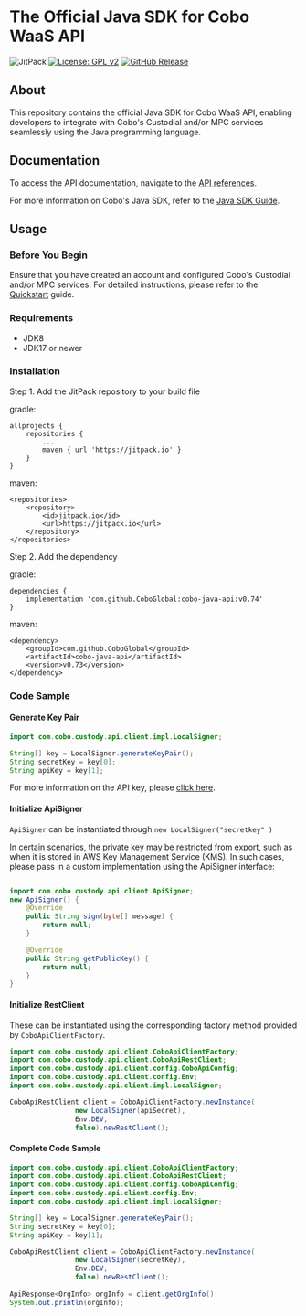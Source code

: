 # The Official Java SDK for Cobo WaaS API

![JitPack](https://jitpack.io/v/CoboGlobal/cobo-java-api.svg)
[![License: GPL v2](https://img.shields.io/badge/License-GPL_v2-blue.svg)](https://www.gnu.org/licenses/old-licenses/gpl-2.0.en.html)
[![GitHub Release](https://img.shields.io/github/release/CoboGlobal/cobo-java-api.svg?style=flat)]()

## About
This repository contains the official Java SDK for Cobo WaaS API, enabling developers to integrate with Cobo's Custodial and/or MPC services seamlessly using the Java programming language.

## Documentation
To access the API documentation, navigate to the [API references](https://www.cobo.com/developers/api-references/overview/).

For more information on Cobo's Java SDK, refer to the [Java SDK Guide](https://www.cobo.com/developers/sdks-and-tools/sdks/waas/java).

## Usage

### Before You Begin
Ensure that you have created an account and configured Cobo's Custodial and/or MPC services. 
For detailed instructions, please refer to the [Quickstart](https://www.cobo.com/developers/get-started/overview/quickstart) guide.

### Requirements
- JDK8 
- JDK17 or newer

### Installation
Step 1. Add the JitPack repository to your build file

gradle:

```
allprojects {
    repositories {
        ...
        maven { url 'https://jitpack.io' }
    }
}
```

maven:

```
<repositories>
    <repository>
        <id>jitpack.io</id>
        <url>https://jitpack.io</url>
    </repository>
</repositories>
```

Step 2. Add the dependency

gradle:

```
dependencies {
    implementation 'com.github.CoboGlobal:cobo-java-api:v0.74'
}
```

maven:

```
<dependency>
    <groupId>com.github.CoboGlobal</groupId>
    <artifactId>cobo-java-api</artifactId>
    <version>v0.73</version>
</dependency>
```

### Code Sample
#### Generate Key Pair
```java
import com.cobo.custody.api.client.impl.LocalSigner;

String[] key = LocalSigner.generateKeyPair();
String secretKey = key[0];
String apiKey = key[1];
```
For more information on the API key, please [click here](https://www.cobo.com/developers/api-references/overview/authentication).

#### Initialize ApiSigner
`ApiSigner` can be instantiated through `new LocalSigner("secretkey" )`


In certain scenarios, the private key may be restricted from export, such as when it is stored in AWS Key Management Service (KMS). 
In such cases, please pass in a custom implementation using the ApiSigner interface:
```java

import com.cobo.custody.api.client.ApiSigner;
new ApiSigner() {
    @Override
    public String sign(byte[] message) {
        return null;
    }

    @Override
    public String getPublicKey() {
        return null;
    }
}
```

#### Initialize RestClient
These can be instantiated using the corresponding factory method provided by `CoboApiClientFactory`.

```java
import com.cobo.custody.api.client.CoboApiClientFactory;
import com.cobo.custody.api.client.CoboApiRestClient;
import com.cobo.custody.api.client.config.CoboApiConfig;
import com.cobo.custody.api.client.config.Env;
import com.cobo.custody.api.client.impl.LocalSigner;

CoboApiRestClient client = CoboApiClientFactory.newInstance(
                new LocalSigner(apiSecret),
                Env.DEV,
                false).newRestClient();
```

#### Complete Code Sample
```java
import com.cobo.custody.api.client.CoboApiClientFactory;
import com.cobo.custody.api.client.CoboApiRestClient;
import com.cobo.custody.api.client.config.CoboApiConfig;
import com.cobo.custody.api.client.config.Env;
import com.cobo.custody.api.client.impl.LocalSigner;

String[] key = LocalSigner.generateKeyPair();
String secretKey = key[0];
String apiKey = key[1];

CoboApiRestClient client = CoboApiClientFactory.newInstance(
                new LocalSigner(secretKey),
                Env.DEV,
                false).newRestClient();
                
ApiResponse<OrgInfo> orgInfo = client.getOrgInfo()
System.out.println(orgInfo);
```